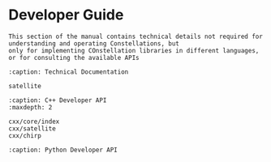 # Developer Guide

```{note}
This section of the manual contains technical details not required for understanding and operating Constellations, but
only for implementing COnstellation libraries in different languages, or for consulting the available APIs
```

```{toctree}
:caption: Technical Documentation

satellite
```

```{toctree}
:caption: C++ Developer API
:maxdepth: 2

cxx/core/index
cxx/satellite
cxx/chirp
```

```{toctree}
:caption: Python Developer API
```
